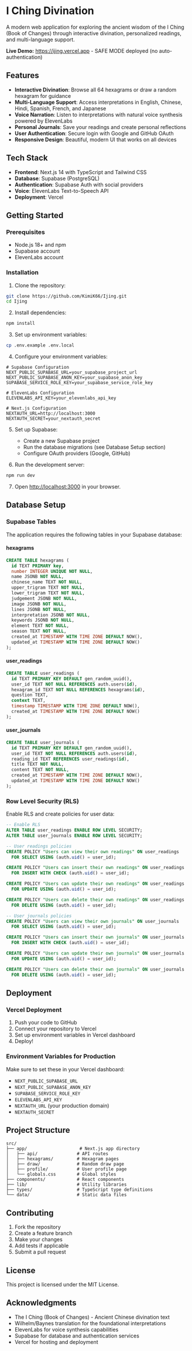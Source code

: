 # I Ching Divination

A modern web application for exploring the ancient wisdom of the I Ching (Book of Changes) through interactive divination, personalized readings, and multi-language support.

**Live Demo:** https://ijing.vercel.app - SAFE MODE deployed (no auto-authentication)

## Features

- **Interactive Divination**: Browse all 64 hexagrams or draw a random hexagram for guidance
- **Multi-Language Support**: Access interpretations in English, Chinese, Hindi, Spanish, French, and Japanese
- **Voice Narration**: Listen to interpretations with natural voice synthesis powered by ElevenLabs
- **Personal Journals**: Save your readings and create personal reflections
- **User Authentication**: Secure login with Google and GitHub OAuth
- **Responsive Design**: Beautiful, modern UI that works on all devices

## Tech Stack

- **Frontend**: Next.js 14 with TypeScript and Tailwind CSS
- **Database**: Supabase (PostgreSQL)
- **Authentication**: Supabase Auth with social providers
- **Voice**: ElevenLabs Text-to-Speech API
- **Deployment**: Vercel

## Getting Started

### Prerequisites

- Node.js 18+ and npm
- Supabase account
- ElevenLabs account

### Installation

1. Clone the repository:
```bash
git clone https://github.com/KimiK66/Ijing.git
cd Ijing
```

2. Install dependencies:
```bash
npm install
```

3. Set up environment variables:
```bash
cp .env.example .env.local
```

4. Configure your environment variables:
```env
# Supabase Configuration
NEXT_PUBLIC_SUPABASE_URL=your_supabase_project_url
NEXT_PUBLIC_SUPABASE_ANON_KEY=your_supabase_anon_key
SUPABASE_SERVICE_ROLE_KEY=your_supabase_service_role_key

# ElevenLabs Configuration
ELEVENLABS_API_KEY=your_elevenlabs_api_key

# Next.js Configuration
NEXTAUTH_URL=http://localhost:3000
NEXTAUTH_SECRET=your_nextauth_secret
```

5. Set up Supabase:
   - Create a new Supabase project
   - Run the database migrations (see Database Setup section)
   - Configure OAuth providers (Google, GitHub)

6. Run the development server:
```bash
npm run dev
```

7. Open [http://localhost:3000](http://localhost:3000) in your browser.

## Database Setup

### Supabase Tables

The application requires the following tables in your Supabase database:

#### hexagrams
```sql
CREATE TABLE hexagrams (
  id TEXT PRIMARY key,
  number INTEGER UNIQUE NOT NULL,
  name JSONB NOT NULL,
  chinese_name TEXT NOT NULL,
  upper_trigram TEXT NOT NULL,
  lower_trigram TEXT NOT NULL,
  judgement JSONB NOT NULL,
  image JSONB NOT NULL,
  lines JSONB NOT NULL,
  interpretation JSONB NOT NULL,
  keywords JSONB NOT NULL,
  element TEXT NOT NULL,
  season TEXT NOT NULL,
  created_at TIMESTAMP WITH TIME ZONE DEFAULT NOW(),
  updated_at TIMESTAMP WITH TIME ZONE DEFAULT NOW()
);
```

#### user_readings
```sql
CREATE TABLE user_readings (
  id TEXT PRIMARY KEY DEFAULT gen_random_uuid(),
  user_id TEXT NOT NULL REFERENCES auth.users(id),
  hexagram_id TEXT NOT NULL REFERENCES hexagrams(id),
  question TEXT,
  context TEXT,
  timestamp TIMESTAMP WITH TIME ZONE DEFAULT NOW(),
  created_at TIMESTAMP WITH TIME ZONE DEFAULT NOW()
);
```

#### user_journals
```sql
CREATE TABLE user_journals (
  id TEXT PRIMARY KEY DEFAULT gen_random_uuid(),
  user_id TEXT NOT NULL REFERENCES auth.users(id),
  reading_id TEXT REFERENCES user_readings(id),
  title TEXT NOT NULL,
  content TEXT NOT NULL,
  created_at TIMESTAMP WITH TIME ZONE DEFAULT NOW(),
  updated_at TIMESTAMP WITH TIME ZONE DEFAULT NOW()
);
```

### Row Level Security (RLS)

Enable RLS and create policies for user data:

```sql
-- Enable RLS
ALTER TABLE user_readings ENABLE ROW LEVEL SECURITY;
ALTER TABLE user_journals ENABLE ROW LEVEL SECURITY;

-- User readings policies
CREATE POLICY "Users can view their own readings" ON user_readings
  FOR SELECT USING (auth.uid() = user_id);

CREATE POLICY "Users can insert their own readings" ON user_readings
  FOR INSERT WITH CHECK (auth.uid() = user_id);

CREATE POLICY "Users can update their own readings" ON user_readings
  FOR UPDATE USING (auth.uid() = user_id);

CREATE POLICY "Users can delete their own readings" ON user_readings
  FOR DELETE USING (auth.uid() = user_id);

-- User journals policies
CREATE POLICY "Users can view their own journals" ON user_journals
  FOR SELECT USING (auth.uid() = user_id);

CREATE POLICY "Users can insert their own journals" ON user_journals
  FOR INSERT WITH CHECK (auth.uid() = user_id);

CREATE POLICY "Users can update their own journals" ON user_journals
  FOR UPDATE USING (auth.uid() = user_id);

CREATE POLICY "Users can delete their own journals" ON user_journals
  FOR DELETE USING (auth.uid() = user_id);
```

## Deployment

### Vercel Deployment

1. Push your code to GitHub
2. Connect your repository to Vercel
3. Set up environment variables in Vercel dashboard
4. Deploy!

### Environment Variables for Production

Make sure to set these in your Vercel dashboard:

- `NEXT_PUBLIC_SUPABASE_URL`
- `NEXT_PUBLIC_SUPABASE_ANON_KEY`
- `SUPABASE_SERVICE_ROLE_KEY`
- `ELEVENLABS_API_KEY`
- `NEXTAUTH_URL` (your production domain)
- `NEXTAUTH_SECRET`

## Project Structure

```
src/
├── app/                    # Next.js app directory
│   ├── api/               # API routes
│   ├── hexagrams/         # Hexagram pages
│   ├── draw/              # Random draw page
│   ├── profile/           # User profile page
│   └── globals.css        # Global styles
├── components/            # React components
├── lib/                   # Utility libraries
├── types/                 # TypeScript type definitions
└── data/                  # Static data files
```

## Contributing

1. Fork the repository
2. Create a feature branch
3. Make your changes
4. Add tests if applicable
5. Submit a pull request

## License

This project is licensed under the MIT License.

## Acknowledgments

- The I Ching (Book of Changes) - Ancient Chinese divination text
- Wilhelm/Baynes translation for the foundational interpretations
- ElevenLabs for voice synthesis capabilities
- Supabase for database and authentication services
- Vercel for hosting and deployment
